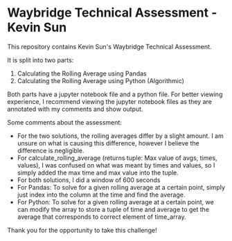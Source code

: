 # Waybridge Technical Assessment - Kevin Sun

This repository contains Kevin Sun's Waybridge Technical Assessment. 

It is split into two parts: 
1. Calculating the Rolling Average using Pandas
2. Calculating the Rolling Average using Python (Algorithmic)

Both parts have a jupyter notebook file and a python file. For better viewing experience, I recommend viewing the jupyter notebook files as they are annotated with my comments and show output.

Some comments about the assessment:

- For the two solutions, the rolling averages differ by a slight amount. I am unsure on what is causing this difference, however I believe the difference is negligible. 
- For calculate_rolling_average (returns tuple: Max value of avgs, times, values), I was confused on what was meant by times and values, so I simply added the max time and max value into the tuple.
- For both solutions, I did a window of 600 seconds
- For Pandas: To solve for a given rolling average at a certain point, simply just index into the column at the time and find the average.
- For Python: To solve for a given rolling average at a certain point, we can modify the array to store a tuple of time and average to get the average that corresponds to correct element of time_array.

Thank you for the opportunity to take this challenge!

